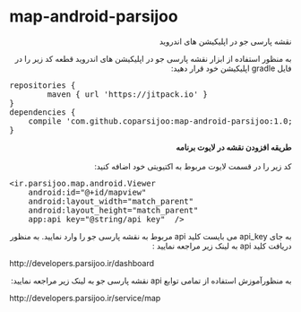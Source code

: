 # map-android-parsijoo
<p dir="rtl">
نقشه پارسی جو در اپلیکیشن های اندروید
</p>

<p dir="rtl">
به منظور استفاده از ابزار نقشه پارسی جو در اپلیکیشن های اندروید قطعه کد زیر را در فایل gradle اپلیکیشن خود قرار دهید:
</p>
<div class="highlight highlight-source-groovy"><pre>repositories {
        maven { url 'https://jitpack.io' }
}
dependencies {
 	compile <span class="pl-s"><span class="pl-pds">'</span>com.github.coparsijoo:map-android-parsijoo:1.0;<span class="pl-pds">'</span></span>
}</pre></div>

<p dir="rtl">
        <strong >طریقه افزودن نقشه در لایوت برنامه</strong><br/><br/>
        کد زیر را در قسمت لایوت مربوط به اکتیویتی خود اضافه کنید:
</p>

<div class="highlight highlight-text-xml">
<pre>&lt;<span class="pl-ent">ir.parsijoo.map.android.Viewer</span>
    android:id="@+id/mapview"
    android:layout_width="match_parent"
    android:layout_height="match_parent"
    app:api_key="@string/api_key"  /&gt;</pre></div>
    
    
<p dir="rtl">
      به جای api_key می بایست کلید api مربوط به نقشه پارسی جو را وارد نمایید. به منظور دریافت کلید api به لینک زیر مراجعه نمایید :
</p>
<p>
        http://developers.parsijoo.ir/dashboard
</p>

<p dir="rtl">
    به منظورآموزش استفاده از تمامی توابع api نقشه پارسی جو به لینک زیر مراجعه نمایید:
</p>
<p>
        http://developers.parsijoo.ir/service/map
</p>
